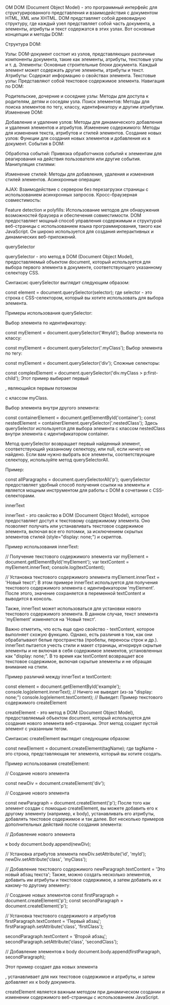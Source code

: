 OM DOM (Document Object Model) - это программный интерфейс для структурированного представления и взаимодействия с документом HTML, XML или XHTML. DOM представляет собой древовидную структуру, где каждый узел представляет собой часть документа, а элементы, атрибуты и текст содержатся в этих узлах. Вот основные концепции и методы DOM:

Структура DOM:

Узлы: DOM-документ состоит из узлов, представляющих различные компоненты документа, такие как элементы, атрибуты, текстовые узлы и т. д.
Элементы: Основные строительные блоки документа. Каждый элемент может содержать другие элементы, атрибуты и текст.
Атрибуты: Содержат информацию о свойствах элемента.
Текстовые узлы: Представляют собой текстовое содержимое элемента.
Навигация по DOM:

Родительские, дочерние и соседние узлы: Методы для доступа к родителям, детям и соседям узла.
Поиск элементов: Методы для поиска элементов по тегу, классу, идентификатору и другим атрибутам.
Изменение DOM:

Добавление и удаление узлов: Методы для динамического добавления и удаления элементов и атрибутов.
Изменение содержимого: Методы для изменения текста, атрибутов и стилей элементов.
Создание новых узлов: Функции для создания новых элементов и добавления их в документ.
События в DOM:

Обработка событий: Привязка обработчиков событий к элементам для реагирования на действия пользователя или другие события.
Манипуляция стилями:

Изменение стилей: Методы для добавления, удаления и изменения стилей элементов.
Асинхронные операции:

AJAX: Взаимодействие с сервером без перезагрузки страницы с использованием асинхронных запросов.
Кросс-браузерная совместимость:

Feature detection и polyfills: Использование методов для обнаружения возможностей браузера и обеспечения совместимости.
DOM предоставляет мощный способ управления содержимым и структурой веб-страницы с использованием языка программирования, такого как JavaScript. Он широко используется для создания интерактивных и динамических веб-приложений.

querySelector

querySelector - это метод в DOM (Document Object Model), предоставляемый объектом document, который используется для выбора первого элемента в документе, соответствующего указанному селектору CSS.

Синтаксис querySelector выглядит следующим образом:

const element = document.querySelector(selector);
где selector - это строка с CSS-селектором, который вы хотите использовать для выбора элемента.

Примеры использования querySelector:

Выбор элемента по идентификатору:

const myElement = document.querySelector('#myId');
Выбор элемента по классу:

const myElement = document.querySelector('.myClass');
Выбор элемента по тегу:

const myElement = document.querySelector('div');
Сложные селекторы:

const complexElement = document.querySelector('div.myClass > p:first-child');
Этот пример выбирает первый <p>, являющийся первым потомком <div> с классом myClass.

Выбор элемента внутри другого элемента:

const containerElement = document.getElementById('container');
const nestedElement = containerElement.querySelector('.nestedClass');
Здесь querySelector используется для выбора элемента с классом nestedClass внутри элемента с идентификатором container.

Метод querySelector возвращает первый найденный элемент, соответствующий указанному селектору, или null, если ничего не найдено. Если вам нужно выбрать все элементы, соответствующие селектору, используйте метод querySelectorAll.

Пример:

const allParagraphs = document.querySelectorAll('p');
querySelector предоставляет удобный способ получения ссылки на элементы и является мощным инструментом для работы с DOM в сочетании с CSS-селекторами.

innerText

innerText - это свойство в DOM (Document Object Model), которое предоставляет доступ к текстовому содержимому элемента. Оно позволяет получать или устанавливать текстовое содержимое элемента, включая все его потомки, за исключением скрытых элементов стилей (style="display: none;") и скриптов.

Пример использования innerText:

// Получение текстового содержимого элемента
var myElement = document.getElementById('myElement');
var textContent = myElement.innerText;
console.log(textContent);

// Установка текстового содержимого элемента
myElement.innerText = 'Новый текст';
В этом примере innerText используется для получения текстового содержимого элемента с идентификатором 'myElement'. После этого, значение сохраняется в переменной textContent и выводится в консоль.

Также, innerText может использоваться для установки нового текстового содержимого элемента. В данном случае, текст элемента 'myElement' изменяется на 'Новый текст'.

Важно отметить, что есть еще одно свойство - textContent, которое выполняет схожую функцию. Однако, есть различия в том, как они обрабатывают белые пространства (пробелы, переносы строк и др.). innerText пытается учесть стили и макет страницы, игнорируя скрытые элементы и не включая в себя содержимое элементов, установленных как "display: none;". В то время как textContent возвращает все текстовое содержимое, включая скрытые элементы и не обращая внимание на стили.

Пример различий между innerText и textContent:

<div id="example" style="display: none;">
  Пример текстового содержимого
</div>
const element = document.getElementById('example');
console.log(element.innerText); // Ничего не выведет (из-за "display: none;")
console.log(element.textContent); // Выведет: Пример текстового содержимого
createElement

createElement - это метод в DOM (Document Object Model), предоставляемый объектом document, который используется для создания нового элемента веб-страницы. Этот метод создает пустой элемент с указанным тегом.

Синтаксис createElement выглядит следующим образом:

const newElement = document.createElement(tagName);
где tagName - это строка, представляющая тег элемента, который вы хотите создать.

Пример использования createElement:

// Создание нового элемента <div>
const newDiv = document.createElement('div');

// Создание нового элемента <p>
const newParagraph = document.createElement('p');
После того как элемент создан с помощью createElement, вы можете добавить его к другому элементу (например, к body), устанавливать его атрибуты, добавлять текстовое содержимое и так далее. Вот несколько примеров дополнительных действий после создания элемента:

// Добавление нового элемента <div> к body
document.body.append(newDiv);

// Установка атрибутов элемента
newDiv.setAttribute('id', 'myId');
newDiv.setAttribute('class', 'myClass');

// Добавление текстового содержимого
newParagraph.textContent = 'Это новый абзац текста';
Также, можно создать несколько элементов, добавить им атрибуты и текстовое содержимое, а затем добавить их к какому-то другому элементу:

// Создание новых элементов
const firstParagraph = document.createElement('p');
const secondParagraph = document.createElement('p');

// Установка текстового содержимого и атрибутов
firstParagraph.textContent = 'Первый абзац';
firstParagraph.setAttribute('class', 'firstClass');

secondParagraph.textContent = 'Второй абзац';
secondParagraph.setAttribute('class', 'secondClass');

// Добавление элементов к body
document.body.append(firstParagraph, secondParagraph);

Этот пример создает два новых элемента <p>, устанавливает для них текстовое содержимое и атрибуты, и затем добавляет их к body документа.

createElement является важным методом при динамическом создании и изменении содержимого веб-страницы с использованием JavaScript.